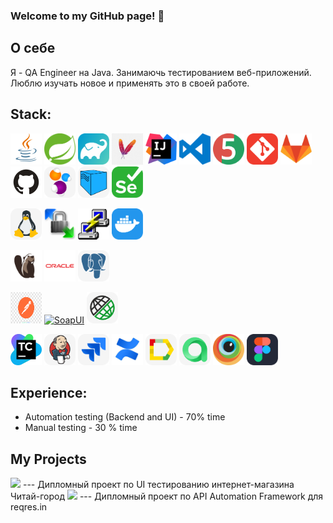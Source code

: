### Welcome to my GitHub page! 👋

## О себе
Я - QA Еngineer на Java. Занимаючь тестированием веб-приложений. Люблю изучать новое и применять это в своей работе.

## Stack:
[<img alt="Java" height="50" src="https://github.com/kenzinaAA/kenzinaAA/blob/main/logo/Java.svg" width="50"/>](https://github.com/allure-framework/allure2)
[<img alt="Spring Boot" height="50" src="https://github.com/kenzinaAA/kenzinaAA/blob/main/logo/springboot.png" width="50"/>](https://spring.io/projects/spring-boot)
[<img alt="Gradle" height="50" src="https://github.com/kenzinaAA/kenzinaAA/blob/main/logo/gradle.svg" width="50"/>](https://gradle.org/)
[<img alt="Maven" height="50" src="https://github.com/kenzinaAA/kenzinaAA/blob/main/logo/maven.png" width="50"/>](https://maven.apache.org/)
[<img alt="IDEA" height="50" src="https://github.com/kenzinaAA/kenzinaAA/blob/main/logo/intellij_idea.svg" width="50"/>](https://www.jetbrains.com/ru-ru/idea/)
[<img alt="VS Code" height="50" src="https://github.com/kenzinaAA/kenzinaAA/blob/main/logo/VSCode.png" width="50"/>](https://code.visualstudio.com/)
[<img alt="JUnit 5" height="50" src="https://github.com/kenzinaAA/kenzinaAA/blob/main/logo/junit5.svg" width="50"/>](https://junit.org/)
[<img alt="Git" height="50" src="https://github.com/kenzinaAA/kenzinaAA/blob/main/logo/git.svg" width="50"/>](https://git-scm.com/)
[<img alt="Gitlab" height="50" src="https://github.com/kenzinaAA/kenzinaAA/blob/main/logo/gitlab.png" width="50"/>](https://about.gitlab.com/)
[<img alt="Github" height="50" src="https://github.com/kenzinaAA/kenzinaAA/blob/main/logo/GitHub.svg" width="50"/>](https://junit.org/junit5/) 
[<img alt="Selenide" height="50" src="https://github.com/kenzinaAA/kenzinaAA/blob/main/logo/selenide.svg" width="50"/>](https://ru.selenide.org/)
[<img alt="Selenoid" height="50" src="https://github.com/kenzinaAA/kenzinaAA/blob/main/logo/selenoid.svg" width="50"/>](https://aerokube.com/selenoid/latest/)
[<img alt="Selenuim" height="50" src="https://github.com/kenzinaAA/kenzinaAA/blob/main/logo/selenuim.svg" width="50"/>](https://www.selenium.dev/)

[<img alt="Linux" height="50" src="https://github.com/kenzinaAA/kenzinaAA/blob/main/logo/linux.svg" width="50"/>](https://www.linux.org/)
[<img alt="WinSCP" height="50" src="https://github.com/kenzinaAA/kenzinaAA/blob/main/logo/WinSCP_Logo.png" width="50"/>](https://winscp.net/eng/download.php)
[<img alt="PuTTY" height="50" src="https://github.com/kenzinaAA/kenzinaAA/blob/main/logo/putty.png" width="50"/>](https://putty.org.ru/)
[<img alt="Docker" height="50" src="https://github.com/kenzinaAA/kenzinaAA/blob/main/logo/docker.svg" width="50"/>](https://www.docker.com/)

[<img alt="DBeaver" height="50" src="https://github.com/kenzinaAA/kenzinaAA/blob/main/logo/DBeaver.png" width="50"/>](https://dbeaver.io/)
[<img alt="Oracle" height="50" src="https://github.com/kenzinaAA/kenzinaAA/blob/main/logo/oracle.png" width="50"/>](https://www.oracle.com/europe/)
[<img alt="PostgreSQL" height="50" src="https://github.com/kenzinaAA/kenzinaAA/blob/main/logo/postgreSQL.svg" width="50"/>](https://www.postgresql.org/)

[<img alt="Postman" height="50" src="https://github.com/kenzinaAA/kenzinaAA/blob/main/logo/Postman.png" width="50"/>](https://www.postman.com/) 
[<img alt="SoapUI" height="50" src="https://www.soapui.org/downloads/soapui/" width="50"/>](https://www.selenium.dev/)
[<img alt="REST Assured" height="50" src="https://github.com/kenzinaAA/kenzinaAA/blob/main/logo/rest_assured.svg" width="50"/>](https://rest-assured.io/)

[<img alt="TeamCity" height="50" src="https://github.com/kenzinaAA/kenzinaAA/blob/main/logo/TM.png" width="50"/>](https://www.jetbrains.com/ru-ru/teamcity/)
[<img alt="Jenkins" height="50" src="https://github.com/kenzinaAA/kenzinaAA/blob/main/logo/jenkins.svg" width="50"/>](https://www.jenkins.io/)
[<img alt="Jira" height="50" src="https://github.com/kenzinaAA/kenzinaAA/blob/main/logo/jira.svg" width="50"/>](https://www.atlassian.com/software/jira)
[<img alt="Confluence" height="50" src="https://github.com/kenzinaAA/kenzinaAA/blob/main/logo/confluence.jpg" width="50"/>](https://www.atlassian.com/software/confluence)
[<img alt="Allure Report" height="50" src="https://github.com/kenzinaAA/kenzinaAA/blob/main/logo/allure_report.svg" width="50"/>](https://allurereport.org/)
[<img alt="TestOps" height="50" src="https://github.com/kenzinaAA/kenzinaAA/blob/main/logo/allure_testops.svg" width="50"/>](https://qatools.ru/)
[<img alt="Browserstack" height="50" src="https://github.com/kenzinaAA/kenzinaAA/blob/main/logo/browserstack.svg" width="50"/>](https://www.jenkins.io/)
[<img alt="Figma" height="50" src="https://github.com/kenzinaAA/kenzinaAA/blob/main/logo/figma.svg" width="50"/>](https://www.figma.com/)

## Experience:
- Automation testing (Backend and UI) - 70% time
- Manual testing - 30 % time

## My Projects
![](https://github.com/kenzinaAA/qa_guru_diploma) --- Дипломный проект по UI тестированию интернет-магазина Читай-город
![](https://github.com/kenzinaAA/qa_guru_diploma_api) --- Дипломный проект по API Automation Framework для reqres.in

